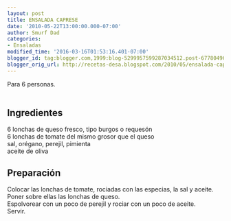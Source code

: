 ```yaml
---
layout: post
title: ENSALADA CAPRESE
date: '2010-05-22T13:00:00.000-07:00'
author: Smurf Dad
categories:
- Ensaladas
modified_time: '2016-03-16T01:53:16.401-07:00'
blogger_id: tag:blogger.com,1999:blog-5299957599287034512.post-6778049620138965856
blogger_orig_url: http://recetas-desa.blogspot.com/2010/05/ensalada-caprese.html
---
```


Para 6 personas.<br /><a name='more'></a><br /><h2>Ingredientes</h2><p>6 lonchas de queso fresco, tipo burgos o reques&oacute;n<br />6 lonchas de tomate del mismo grosor que el queso<br />sal, or&eacute;gano, perejil, pimienta<br />aceite de oliva</p><h2>Preparaci&oacute;n</h2><p>Colocar las lonchas de tomate, rociadas con las especias, la sal y aceite.<br />Poner sobre ellas las lonchas de queso.<br />Espolvorear con un poco de perejil y rociar con un poco de aceite.<br />Servir.</p>